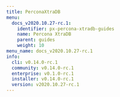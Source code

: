 ```yaml
---
title: PerconaXtraDB
menu:
  docs_v2020.10.27-rc.1:
    identifier: px-percona-xtradb-guides
    name: Percona XtraDB
    parent: guides
    weight: 10
menu_name: docs_v2020.10.27-rc.1
info:
  cli: v0.14.0-rc.1
  community: v0.14.0-rc.1
  enterprise: v0.1.0-rc.1
  installer: v0.14.0-rc.1
  version: v2020.10.27-rc.1
---
```



